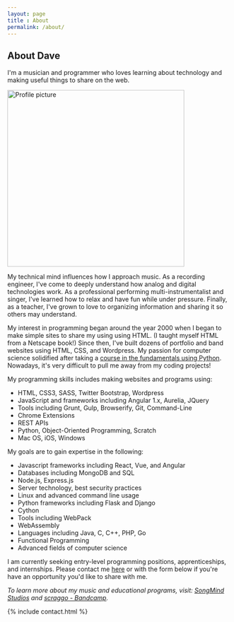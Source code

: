 ```yaml
---
layout: page
title : About
permalink: /about/
---
```


## About Dave

I'm a musician and programmer who loves learning about technology and making useful things to share on the web.

<img src="http://songmindstudios.com/wp-content/uploads/2015/09/DEC-PROMO2-e1441380213371-1024x896.jpg" alt="Profile picture" style="width: 400px;"/>

My technical mind influences how I approach music. As a recording engineer, I've come to deeply understand how analog and digital technologies work. As a professional performing multi-instrumentalist and singer, I've learned how to relax and have fun while under pressure. Finally, as a teacher, I've grown to love to organizing information and sharing it so others may understand.

My interest in programming began around the year 2000 when I began to make simple sites to share my using using HTML. (I taught myself HTML from a Netscape book!) Since then, I've built dozens of portfolio and band websites using HTML, CSS, and Wordpress. My passion for computer science solidified after taking a [course in the fundamentals using Python](https://ocw.mit.edu/courses/electrical-engineering-and-computer-science/6-0001-introduction-to-computer-science-and-programming-in-python-fall-2016/). Nowadays, it's very difficult to pull me away from my coding projects!

My programming skills includes making websites and programs using:
- HTML, CSS3, SASS, Twitter Bootstrap, Wordpress
- JavaScript and frameworks including Angular 1.x, Aurelia, JQuery
- Tools including Grunt, Gulp, Browserify, Git, Command-Line
- Chrome Extensions
- REST APIs
- Python, Object-Oriented Programming, Scratch
- Mac OS, iOS, Windows

My goals are to gain expertise in the following:
- Javascript frameworks including React, Vue, and Angular
- Databases including MongoDB and SQL
- Node.js, Express.js
- Server technology, best security practices
- Linux and advanced command line usage
- Python frameworks including Flask and Django
- Cython
- Tools including WebPack
- WebAssembly
- Languages including Java, C, C++, PHP, Go
- Functional Programming
- Advanced fields of computer science

I am currently seeking entry-level programming positions, apprenticeships, and internships. Please contact me [here](../contact) or with the form below if you're have an opportunity you'd like to share with me.

*To learn more about my music and educational programs, visit: [SongMind Studios](http://songmindstudios.com) and [scraggo - Bandcamp](https://scraggo.bandcamp.com).*

{% include contact.html %}